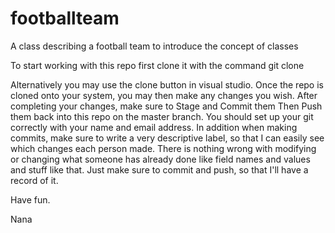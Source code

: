 # footballteam
A class describing a football team to introduce the concept of classes

To start working with this repo first clone it with the command 
git clone <repo name>

Alternatively you may use the clone button in visual studio. Once the repo is cloned onto your system, you may then make any changes you wish.
After completing your changes, make sure to Stage and Commit them
Then Push them back into this repo on the master branch. You should set up your git correctly with your name and email address. In addition when making commits, make sure to write a very descriptive label, so that I can easily see which changes each person made. There is nothing wrong with modifying or changing what someone has already done like field names and values and stuff like that. Just make sure to commit and push, so that I'll have a record of it.

Have fun.

Nana
